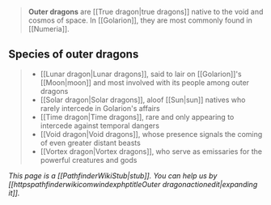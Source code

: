 > **Outer dragons** are [[True dragon|true dragons]] native to the void and cosmos of space. In [[Golarion]], they are most commonly found in [[Numeria]].


## Species of outer dragons

> - [[Lunar dragon|Lunar dragons]], said to lair on [[Golarion]]'s [[Moon|moon]] and most involved with its people among outer dragons
> - [[Solar dragon|Solar dragons]], aloof [[Sun|sun]] natives who rarely intercede in Golarion's affairs
> - [[Time dragon|Time dragons]], rare and only appearing to intercede against temporal dangers
> - [[Void dragon|Void dragons]], whose presence signals the coming of even greater distant beasts
> - [[Vortex dragon|Vortex dragons]], who serve as emissaries for the powerful creatures and gods


*This page is a [[PathfinderWikiStub|stub]]. You can help us by [[httpspathfinderwikicomwindexphptitleOuter dragonactionedit|expanding it]].*








